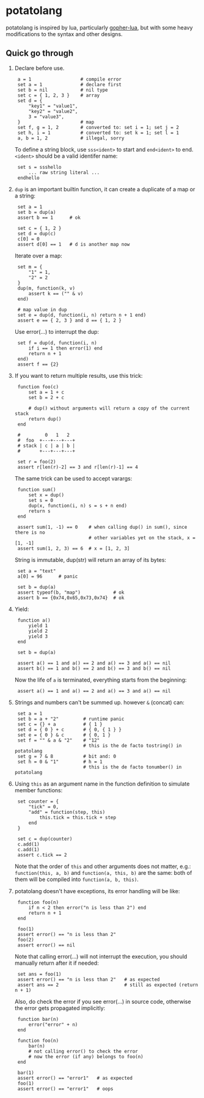 # potatolang

potatolang is inspired by lua, particularly [gopher-lua](https://github.com/yuin/gopher-lua), but with some heavy modifications to the syntax and other designs.

## Quick go through

1. Declare before use.

        a = 1                  # compile error
        set a = 1              # declare first
        set b = nil            # nil type
        set c = { 1, 2, 3 }    # array
        set d = { 
            "key1" = "value1", 
            "key2" = "value2", 
            3 = "value3",
        }                      # map
        set f, g = 1, 2        # converted to: set i = 1; set j = 2
        set h, i = 1           # converted to: set k = 1; set l = 1
        a, b = 1, 2            # illegal, sorry
    
    To define a string block, use `sss<ident>` to start and `end<ident>` to end. `<ident>` should be a valid identifer name:

        set s = ssshello
            ... raw string literal ...
        endhello

2. `dup` is an important builtin function, it can create a duplicate of a map or a string:

        set a = 1
        set b = dup(a)
        assert b == 1      # ok

        set c = { 1, 2 }
        set d = dup(c) 
        c[0] = 0    
        assert d[0] == 1   # d is another map now

    Iterate over a map:

        set m = {
            "1" = 1,
            "2" = 2
        }
        dup(m, function(k, v)
            assert k == ("" & v)
        end)

        # map value in dup
        set e = dup(d, function(i, n) return n + 1 end)
        assert e == { 2, 3 } and d == { 1, 2 }

    Use error(...) to interrupt the dup:

        set f = dup(d, function(i, n) 
            if i == 1 then error(1) end 
            return n + 1 
        end)
        assert f == {2}

2. If you want to return multiple results, use this trick:

        function foo(c)
            set a = 1 + c
            set b = 2 + c

            # dup() without arguments will return a copy of the current stack
            return dup()
        end

        #         0   1   2
        #  foo  +---+---+---+
        # stack | c | a | b |
        #       +---+---+---+

        set r = foo(2)
        assert r[len(r)-2] == 3 and r[len(r)-1] == 4

    The same trick can be used to accept varargs:

        function sum()
            set x = dup() 
            set s = 0
            dup(x, function(i, n) s = s + n end)
            return s
        end

        assert sum(1, -1) == 0    # when calling dup() in sum(), since there is no
                                  # other variables yet on the stack, x = [1, -1]
        assert sum(1, 2, 3) == 6  # x = [1, 2, 3]

    String is immutable, dup(str) will return an array of its bytes:

        set a = "text"
        a[0] = 96      # panic

        set b = dup(a)
        assert typeof(b, "map")            # ok
        assert b == {0x74,0x65,0x73,0x74}  # ok

2. Yield:

        function a()
            yield 1
            yield 2
            yield 3
        end

        set b = dup(a)

        assert a() == 1 and a() == 2 and a() == 3 and a() == nil
        assert b() == 1 and b() == 2 and b() == 3 and b() == nil

    Now the life of `a` is terminated, everything starts from the beginning:

        assert a() == 1 and a() == 2 and a() == 3 and a() == nil

2. Strings and numbers can't be summed up. however `&` (concat) can:

        set a = 1
        set b = a + "2"         # runtime panic
        set c = {} + a          # { 1 }
        set d = { 0 } + c       # { 0, { 1 } }
        set e = { 0 } & c       # { 0, 1 }
        set f = "" & a & "2"    # "12" 
                                # this is the de facto tostring() in potatolang
        set g = 7 & 8           # bit and: 0
        set h = 0 & "1"         # h = 1
                                # this is the de facto tonumber() in potatolang

2. Using `this` as an argument name in the function definition to simulate member functions:

        set counter = {
            "tick" = 0,
            "add" = function(step, this)
                this.tick = this.tick + step
            end
        }

        set c = dup(counter)
        c.add(1)
        c.add(1)
        assert c.tick == 2

    Note that the order of `this` and other arguments does not matter, e.g.: `function(this, a, b)` and `function(a, this, b)` are the same: both of them will be compiled into `function(a, b, this)`.

2. potatolang doesn't have exceptions, its error handling will be like:

        function foo(n)
            if n < 2 then error("n is less than 2") end
            return n + 1
        end

        foo(1)
        assert error() == "n is less than 2"
        foo(2)
        assert error() == nil

    Note that calling error(...) will not interrupt the execution, you should manually return after it if needed:

        set ans = foo(1)
        assert error() == "n is less than 2"   # as expected
        assert ans == 2                        # still as expected (return n + 1)

    Also, do check the error if you see error(...) in source code, otherwise the error gets propagated implicitly:

        function bar(n)
            error("error" + n)
        end

        function foo(n)
            bar(n)
            # not calling error() to check the error
            # now the error (if any) belongs to foo(n)
        end

        bar(1)
        assert error() == "error1"   # as expected
        foo(1)
        assert error() == "error1"   # oops